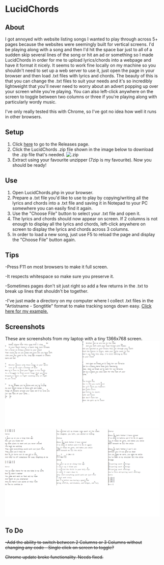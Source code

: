 # LucidChords

## About
I got annoyed with website listing songs I wanted to play through across 5+ pages because the websites were seemingly built for vertical screens. I'd be playing along with a song and then I'd hit the space bar just to all of a sudden skip several lines of the song or hit an ad or something so I made LucidChords in order for me to upload lyrics/chords into a webpage and have it format it nicely. It seems to work fine locally on my machine so you shouldn't need to set up a web server to use it, just open the page in your browser and then load .txt files with lyrics and chords. The beauty of this is that you can change the .txt files to suit your needs and it's so incredibly lightweight that you'll never need to worry about an advert popping up over your screen while you're playing. You can also left-click anywhere on the screen to toggle between two columns or three if you're playing along with particularly wordy music.

I've only really tested this with Chrome, so I've got no idea how well it runs in other browsers.

## Setup
1. Click [here](https://github.com/rossome89/LucidChords/releases) to go to the Releases page.
2. Click the LucidChords .zip file shown in the image below to download the .zip file that's needed.
![.zip](http://i.imgur.com/kAnoJlr.png)
3. Extract using your favourite unzipper (7zip is my favourite). Now you should be ready!

## Use
1. Open LucidChords.php in your browser.
2. Prepare a .txt file you'd like to use to play by copying/writing all the lyrics and chords into a .txt file and saving it in Notepad to your PC somewhere you can easily find it again.
3. Use the "Choose File" button to select your .txt file and open it.
4. The lyrics and chords should now appear on screen. If 2 columns is not enough to display all the lyrics and chords, left-click anywhere on screen to display the lyrics and chords across 3 columns.
5. In order to load a new song, just use F5 to reload the page and display the "Choose File" button again.

## Tips
-Press F11 on most browsers to make it full screen.

-It respects whitespace so make sure you preserve it.

-Sometimes pages don't sit just right so add a few returns in the .txt to break up lines that shouldn't be together.

-I've just made a directory on my computer where I collect .txt files in the "Artistname - Songtitle" format to make tracking songs down easy. [Click here for my example.](../master/ExamplePictures/Directory.png)

## Screenshots

These are screenshots from my laptop with a tiny 1366x768 screen.
![2 Columns](/ExamplePictures/2columns.png?raw=true "2 Columns Example")
![3 Columns](/ExamplePictures/3columns.png?raw=true "3 Columns Example")

## To Do

~~-Add the ability to switch between 2 Columns or 3 Columns without changing any code - Single click on screen to toggle?~~

~~Chrome update broke functionality. Needs fixed.~~
